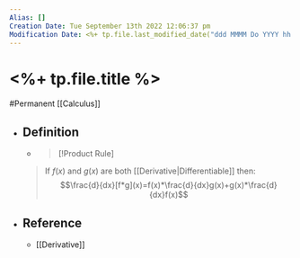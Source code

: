 ```yaml
---
Alias: []
Creation Date: Tue September 13th 2022 12:06:37 pm 
Modification Date: <%+ tp.file.last_modified_date("ddd MMMM Do YYYY hh:mm:ss a") %>
---
```

# <%+ tp.file.title %>
#Permanent [[Calculus]]

- ## Definition
  - > [!Product Rule]
  > If $f(x)$ and $g(x)$ are both [[Derivative|Differentiable]] then:
  > $$\frac{d}{dx}[f*g](x)=f(x)*\frac{d}{dx}g(x)+g(x)*\frac{d}{dx}f(x)$$
- ## Reference
	- [[Derivative]]